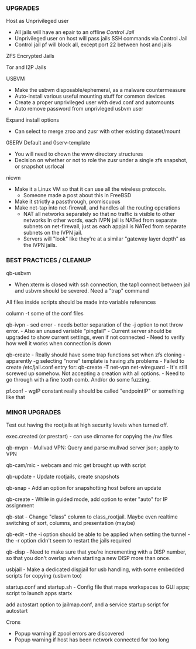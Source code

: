 
### UPGRADES

Host as Unprivileged user     
- All jails will have an epair to an offline *Control Jail*      
- Unprivileged user on host will pass jails SSH commands via Control Jail     
- Control jail pf will block all, except port 22 between host and jails     

ZFS Encrypted Jails

Tor and I2P Jails

USBVM     
- Make the usbvm disposable/ephemeral, as a malware countermeasure      
- Auto-install various useful mounting stuff for common devices     
- Create a proper unprivileged user with devd.conf and automounts     
- Auto remove password from unprivleged usbvm user     
	
Expand install options     
- Can select to merge zroo and zusr with other existing dataset/mount     

0SERV Default and 0serv-template
  - You will need to chown the www directory structures
  - Decision on whether or not to role the zusr under a single zfs snapshot, or snapshot usrlocal

nicvm 
  - Make it a Linux VM so that it can use all the wireless protocols.
     - Someone made a post about this in FreeBSD
  - Make it strictly a passthrough, promiscuous
  - Make net-tap into net-firewall, and handles all the routing operations
     - NAT all networks separately so that no traffic is visible to other networks
	  In other words, each IVPN jail is NATed from separate subnets on net-firewall, just as
	  each appjail is NATed from separate subnets on the IVPN jail.
     - Servers will "look" like they're at a similar "gateway layer depth" as the IVPN jails.


### BEST PRACTICES / CLEANUP

qb-usbvm     
- When xterm is closed with ssh connection, the tap1 connect between jail and usbvm should be severed. Need a "trap" command     

All files inside scripts should be made into variable references     

column -t some of the conf files

qb-ivpn - sed error - needs better separation of the -j option to not throw error.
        - Also an unused variable "pingfail"
	   - Current server should be upgraded to show current settings, even if not connected
	   - Need to verify how well it works when connection is down

qb-create 
	- Really should have some trap functions set when zfs cloning
	- apparently -g selecting "none" template is having zfs problems
	- Failed to create /etc/jail.conf entry for: qb-create -T net-vpn net-wireguard
	- It's still screwed up somehow. Not accepting a creation with all options. 
	- Need to go through with a fine tooth comb. And/or do some fuzzing.

pf.conf
	- wgIP constant really should be called "endpointIP" or something like that

### MINOR UPGRADES

Test out having the rootjails at high security levels when turned off.

exec.created (or prestart) - can use dirname for copying the /rw files

qb-mvpn - Mullvad VPN: Query and parse mullvad server json; apply to VPN

qb-cam/mic - webcam and mic get brought up with script

qb-update - Update rootjails, create snapshots

qb-snap - Add an option for snapshotting host before an update

qb-create - While in guided mode, add option to enter "auto" for IP assignment 

qb-stat - Change "class" column to class_rootjail. Maybe even realtime switching of sort, columns, and presentation (maybe)

qb-edit - the -i option should be able to be applied when setting the tunnel
	   - the -r option didn't seem to restart the jails required

qb-disp - Need to make sure that you're incrementing with a DISP number, so that you don't overlap when starting a new DISP more than once.

usbjail - Make a dedicated dispjail for usb handling, with some embedded scripts for copying (usbvm too)

startup.conf and startup.sh - Config file that maps workspaces to GUI apps; script to launch apps startx

add autostart option to jailmap.conf, and a service startup script for autostart

Crons
- Popup warning if zpool errors are discovered
- Popup warning if host has been network connected for too long
